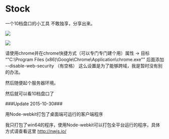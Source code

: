 # Stock
一个10档盘口的小工具
不敢独享，分享出来。

![](http://img-storage.qiniudn.com/15-10-29/48114395.jpg )


![](https://ooo.0o0.ooo/2015/10/29/5631c3735d7ff.png )

请使用chrome并在chrome快捷方式（可以专门专门建个用）属性 → 目标 “"C:\Program Files (x86)\Google\Chrome\Application\chrome.exe"” 后面添加  --disable-web-security （有空格）
这么设置是为了能够跨域，我是暂时没有别的办法。

然后随便起个服务器环境。

然后就可以看10档盘口了

###Update 2015-10-30###

用Node-webkit打包了桌面端可运行的客户端程序

我只打包了win64的程序，使用Node-webkit可以打包全平台运行的程序，具体方式请查看这里 http://nwjs.io/